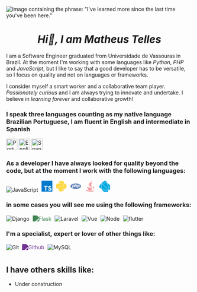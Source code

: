 ![Image containing the phrase: "I've learned more since the last time you've been here."](https://ik.imagekit.io/mwtelles/github_cover_telles_w5uWwtylr.png)

# <center>***Hi👋, I am Matheus Telles***</center>
I am a Software Engineer graduated from Universidade de Vassouras in Brazil. At the moment I'm working with some languages like *Python*, *PHP* and *JavaScript*, but I like to say that a good developer has to be versatile, so I focus on quality and not on languages or frameworks.


I consider myself a smart worker and a collaborative team player. *Passionately curious* and I am always trying to innovate and undertake. I believe in *learning forever* and collaborative growth!

### I speak three languages counting as my native language Brazilian Portuguese, I am fluent in English and intermediate in Spanish

<div>
<img src="https://img.icons8.com/color/48/000000/brazil-circular.png" height="30" width="30" title="Português"/>
<img src="https://img.icons8.com/color/48/000000/usa-circular.png" height="30" width="30" title="English"/>
<img src="https://img.icons8.com/color/48/000000/spain-circular.png" height="30" width="30" title="Spanish"/>
</div>

### As a developer I have always looked for quality beyond the code, but at the moment I work with the following languages:

<div>
<img alt="JavaScript" height="30" width="30" src="https://cdn.jsdelivr.net/gh/devicons/devicon/icons/javascript/javascript-original.svg" title="JavaScript" />
<img class="language-icon"alt="TypeScript" height="30" width="30" src="https://raw.githubusercontent.com/devicons/devicon/master/icons/typescript/typescript-plain.svg" title="TypeScript" />
<img class="language-icon" alt="Python" height="30" width="30" src="https://raw.githubusercontent.com/devicons/devicon/master/icons/python/python-plain.svg" title="Python" />
<img class="language-icon" alt="PHP" height="30" width="30" src="https://raw.githubusercontent.com/devicons/devicon/master/icons/php/php-plain.svg" title="PHP" />
<img class="language-icon" alt="Java" height="30" width="30" src="https://raw.githubusercontent.com/devicons/devicon/master/icons/java/java-plain.svg" title="Java" />
<img class="language-icon" alt="Dart" height="30" width="30" src="https://raw.githubusercontent.com/devicons/devicon/master/icons/dart/dart-plain.svg" title="Dart" />
</div>

### in some cases you will see me using the following frameworks:

<div>
<img class="framework-icon" alt="Django" height="60" width="60" src="https://cdn.jsdelivr.net/gh/devicons/devicon/icons/django/django-original.svg" title="Django" />
<img class="framework-icon" id="fill-green" alt="Flask" height="60" width="60" src="https://cdn.jsdelivr.net/gh/devicons/devicon/icons/flask/flask-original-wordmark.svg" title="Flask" />
<img class="framework-icon" alt="Laravel" height="40" width="40" src="https://cdn.jsdelivr.net/gh/devicons/devicon/icons/laravel/laravel-plain-wordmark.svg" title="Laravel" />
<img class="framework-icon" alt="Vue" height="40" width="40" src="https://cdn.jsdelivr.net/gh/devicons/devicon/icons/vuejs/vuejs-original.svg" title="Vue" />
<img class="framework-icon" alt="Node" height="60" width="60" src="https://cdn.jsdelivr.net/gh/devicons/devicon/icons/nodejs/nodejs-plain-wordmark.svg" title="Node" />
<img class="framework-icon" alt="flutter" height="30" width="30" src="https://cdn.jsdelivr.net/gh/devicons/devicon/icons/flutter/flutter-plain.svg" title="flutter" />
</div>

### I'm a specialist, expert or lover of other things like:

<div>
<img class="other-icons" alt="Git" height="40" width="40" src="https://cdn.jsdelivr.net/gh/devicons/devicon/icons/git/git-original.svg" title="Git" />
<img class="other-icons" id="fill-purple" alt="Github" height="40" width="40" src="https://cdn.jsdelivr.net/gh/devicons/devicon/icons/github/github-original-wordmark.svg" title="Github" />
<img class="other-icons" alt="MySQL" height="60" width="60" src="https://cdn.jsdelivr.net/gh/devicons/devicon/icons/mysql/mysql-original-wordmark.svg" title="MySQL" />
</div>

#
## I have others skills like:
* Under construction
 


<head>
<style type="text/css">
.language-icon {
    margin-left: 5px;
}
.framework-icon {
    vertical-align: middle;
    margin-right: 5px;
}
.other-icons {
    vertical-align: middle;
    margin-right: 5px;
}
#fill-green {
    filter: brightness(0) saturate(100%) invert(44%) sepia(25%) saturate(744%) hue-rotate(83deg) brightness(98%) contrast(94%);
}
#fill-purple {
    filter: brightness(0) saturate(100%) invert(25%) sepia(11%) saturate(6439%) hue-rotate(248deg) brightness(98%) contrast(100%);
}
</style>
</head>
